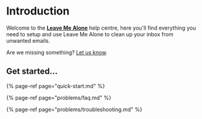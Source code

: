 # Introduction

Welcome to the [**Leave Me Alone**](https://leavemealone.app) help centre, here you'll find everything you need to setup and use Leave Me Alone to clean up your inbox from unwanted emails.

Are we missing something? [Let us know](https://leavemealone.app/feedback).

## Get started...

{% page-ref page="quick-start.md" %}

{% page-ref page="problems/faq.md" %}

{% page-ref page="problems/troubleshooting.md" %}



